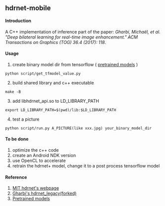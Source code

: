 
## hdrnet-mobile
#### Introduction

A C++ implementation of inference part of the paper: *Gharbi, Michaël, et al. "Deep bilateral learning for real-time image enhancement."  ACM Transactions on Graphics (TOG) 36.4 (2017): 118*.

#### Usage

1. create binary model dir from tensorflow ( [pretrained models](https://data.csail.mit.edu/graphics/hdrnet/pretrained_models.zip) )
```shell
python script/get_tfmodel_value.py
```

2. build shared library and c++ executable 
```shell
make -B
```

3. add libhdrnet_api.so to LD_LIBRARY_PATH
```shell
export LD_LIBRARY_PATH=$(pwd)/lib:$LD_LIBRARY_PATH
```

4. test a picture
```shell
python script/run.py A_PICTURE(like xxx.jpg) your_binary_model_dir
```

#### To be done
1. optimize the c++ code
2. create an Android NDK version
3. use OpenCL to accelerate
4. retrain the hdrnet+ model, change it to a post process tensorflow model


#### Reference
1. [MIT hdrnet's webpage](https://groups.csail.mit.edu/graphics/hdrnet/)
2. [Gharbi's hdrnet_legacy(forked)](https://github.com/itchencheng/hdrnet_legacy)
3. [Pretrained models](https://data.csail.mit.edu/graphics/hdrnet/pretrained_models.zip)



